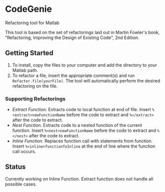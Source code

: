 # CodeGenie
Refactoring tool for Matlab

This tool is based on the set of refactorings laid out in Martin Fowler's book, "Refactoring, Improving the Design of Existing Code", 2nd Edition.

## Getting Started
1. To install, copy the files to your computer and add the directory to your Matlab path.
2. To refactor a file, insert the appropriate comment(s) and run `Refactor.file(yourFile)`. The tool will automatically perform the desired refactoring on the file.

### Supporting Refactorings
- *Extract Function.* Extracts code to local function at end of file. Insert `%<extract>newFunctionName` before the code to extract and `%</extract>` after the code to extract.
- *Nest Function.* Extracts code to a nested function of the current function. Insert `%<nest>newFunctionName` before the code to extract and `%</nest>` after the code to extract.
- *Inline Function.* Replaces function call with statements from function. Insert `%<inline>functionToInline` at the end of line where the function call occurs.

## Status
Currently working on Inline Function.
Extract function does not handle all possible cases.
